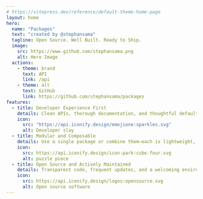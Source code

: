 ```yaml
---
# https://vitepress.dev/reference/default-theme-home-page
layout: home
hero:
  name: "Packages"
  text: "created by @stephansama"
  tagline: Open Source. Well Built. Ready to Ship.
  image:
    src: https://www.github.com/stephansama.png
    alt: Hero Image
  actions:
    - theme: brand
      text: API
      link: /api
    - theme: alt
      text: GitHub
      link: https://github.com/stephansama/packages
features:
  - title: Developer Experience First
    details: Clean APIs, thorough documentation, and thoughtful defaults mean you can start building right away.
    icon:
      src: "https://api.iconify.design/emojione:sparkles.svg"
      alt: Developer slay
  - title: Modular and Composable
    details: Use a single package or combine them—each is lightweight, independent, and plays well with others.
    icon:
      src: https://api.iconify.design/icon-park:cube-four.svg
      alt: puzzle piece
  - title: Open Source and Actively Maintained
    details: Transparent code, frequent updates, and a welcoming environment for contributions.
    icon:
      src: https://api.iconify.design/logos:opensource.svg
      alt: Open source software
---
```

